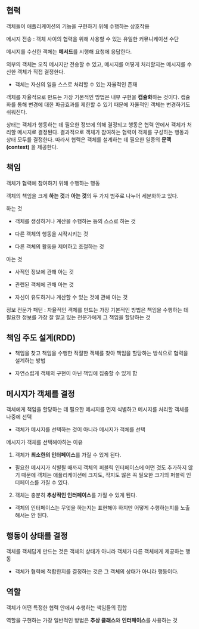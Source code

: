 ## **협력**

객체들이 애플리케이션의 기능을 구현하기 위해 수행하는 상호작용

메시지 전송 : 객체 사이의 협력을 위해 사용할 수 있는 유일한 커뮤니케이션 수단

메시지를 수신한 객체는 **메서드**를 시행해 요청에 응답한다.

외부의 객체는 오직 메시지만 전송할 수 있고, 메시지를 어떻게 처리할지는 메시지를 수신한 객체가 직접 결정한다.

 - 객체는 자신의 일을 스스로 처리할 수 있는 자율적인 존재

객체를 자율적으로 만드는 가장 기본적인 방법은 내부 구현을 **캡슐화**하는 것이다. 캡슐화를 통해 변경에 대한 파급효과를 제한할 수 있기 때문에 자율적인 객체는 변경하기도 쉬워진다.

상태는 객체가 행동하는 데 필요한 정보에 의해 결정되고 행동은 협력 안에서 객체가 처리할 메시지로 결정된다. 결과적으로 객체가 참여하는 협력이 객체를 구성하는 행동과 상태 모두를 결정한다. 따라서 협력은 객체를 설계하는 데 필요한 일종의 **문맥(context)** 을 제공한다.



## **책임**

객체가 협력에 참여하기 위해 수행하는 행동

객체의 책임을 크게 **하는 것**과 **아는 것**의 두 가지 범주로 나누어 세분화하고 있다.

하는 것

 - 객체를 생성하거나 계산을 수행하는 등의 스스로 하는 것

 - 다른 객체의 행동을 시작시키는 것

 - 다른 객체의 활동을 제어하고 조절하는 것

아는 것

 - 사적인 정보에 관해 아는 것

 - 관련된 객체에 관해 아는 것

 - 자신이 유도하거나 계산할 수 있는 것에 관해 아는 것

정보 전문가 패턴 : 자율적인 객체를 만드는 가장 기본적인 방법은 책임을 수행하는 데 필요한 정보를 가장 잘 알고 있는 전문가에게 그 책임을 할당하는 것



## **책임 주도 설계(RDD)**

 - 책임을 찾고 책임을 수행한 적절한 객체를 찾아 책임을 할당하는 방식으로 협력을 설계하는 방법

 - 자연스럽게 객체의 구현이 아닌 책임에 집중할 수 있게 함



## **메시지가 객체를 결정**

객체에게 책임을 할당하는 데 필요한 메시지를 먼저 식별하고 메시지를 처리할 객체를 나중에 선택

 - 객체가 메시지를 선택하는 것이 아니라 메시지가 객체를 선택

메시지가 객체를 선택해야하는 이유

1. 객체가 **최소한의 인터페이스**를 가질 수 있게 된다.

 - 필요한 메시지가 식별될 때까지 객체의 퍼블릭 인터페이스에 어떤 것도 추가하지 않기 때문에 객체는 애플리케이션에 크지도, 작지도 않은 꼭 필요한 크기의 퍼블릭 인터페이스를 가질 수 있다.

2. 객체는 충분히 **추상적인 인터페이스**를 가질 수 있게 된다.

 - 객체의 인터페이스는 무엇을 하는지는 표현해야 하지만 어떻게 수행하는지를 노출해서는 안 된다.



## **행동이 상태를 결정**

객체를 객체답게 만드는 것은 객체의 상태가 아니라 객체가 다른 객체에게 제공하는 행동

 - 객체가 협력에 적합한지를 결정하는 것은 그 객체의 상태가 아니라 행동이다.



## **역할**

객체가 어떤 특정한 협력 안에서 수행하는 책임들의 집합

역할을 구현하는 가장 일반적인 방법은 **추상 클래스**와 **인터페이스**를 사용하는 것
